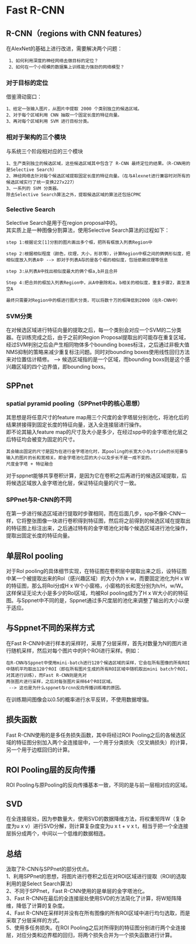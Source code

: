 # Fast R-CNN
## R-CNN（regions with CNN features）
在AlexNet的基础上进行改进，需要解决两个问题：
```
 1、如何利用深度的神经网络去做目标的定位？
 2、如何在一个小规模的数据集上训练能力强劲的网络模型？
```
### 对于目标的定位
借鉴滑动窗口：
```
1、给定一张输入图片，从图片中提取 2000 个类别独立的候选区域。
2、对于每个区域利用 CNN 抽取一个固定长度的特征向量。
3、再对每个区域利用 SVM 进行目标分类。
```
### 相对于架构的三个模块
与系统三个阶段相对应的三个模块
```
1、生产类别独立的候选区域，这些候选区域其中包含了 R-CNN 最终定位的结果。（R-CNN用的是Selective Search）
2、神经网络去针对每个候选区域提取固定长度的特征向量。（在与Alexnet进行兼容时对所有的候选区域实行了统一变换227x227）
3、一系列的 SVM 分类器。
除去Selective Search算法之外，提取候选区域的算法还包括CPMC
```
### Selective Search
Selective Search是用于在region proposal中的。   
其实质上是一种图像分割算法，使用Selective Search算法的过程如下：
```
step 1:根据论文[1]分割的图片画出多个框，把所有框放入列表Region中

step 2:根据相似程度（颜色，纹理，大小，形状等），计算Region中框之间的俩俩形似度，把相似度放入列表A中 --> 即对于列表A存的是各个框的相似度，包括依赖纹理等信息

step 3:从列表A中找出相似度最大的俩个框a,b并且合并

Step 4:把合并的框加入列表Region中，从A中删除和a，b相关的相似度，重复步骤2，直至清空A

最终只需要对Region中的框进行图片分类，可以将数十万的框降低到2000（在R-CNN中）
```
### SVM分类
在对候选区域进行特征向量的提取之后，每一个类别会对应一个SVM的二分类器。在训练完成之后，由于之前的Region Proposal提取出的可能存在重复区域，经过SVM判别之后会产生相同物体多个bounding boxes标注，之后通过非极大值NMS抑制的策略来减少重复标注问题。同时对bounding boxes使用线性回归方法来对位置估计精修。 --> 候选区域指的是一个区域，而bounding boxs则是这个感兴趣区域的四个边界值，即bounding boxs。
## SPPnet
### spatial pyramid pooling（SPPnet中的核心思想）
其思想是将任意尺寸的feature map用三个尺度的金字塔层分别池化，将池化后的结果拼接得到固定长度的特征向量，送入全连接层进行操作。  
即不论其输入feature map的尺寸及大小是多少，在经过spp中的金字塔池化层之后特征均会被变为固定的尺寸。  
```
其会输出固定的尺寸是因为在进行金字塔池化时，其pooling的长宽大小与stride的长短要与输入的图片的长和宽相关。即金字塔池化层的大小以及步长不是一成不变的。
尺度金字塔 + 特征融合
```
对于sppnet能够共享卷积计算，是因为它在卷积之后再进行的候选区域提取，后将候选区域放入金字塔池化层，保证特征向量的尺寸一致。
### SPPnet与R-CNN的不同
在第一步进行候选区域进行提取时步骤相同，而在后面几步，spp不像R-CNN一样，它将整张图像一块进行卷积得到特征图，然后将之前得到的候选区域在提取出的特征图上标注出来，之后通过特有的金字塔池化对每个候选区域进行池化操作，提取出固定长度的特征向量。
## 单层Rol pooling
对于Rol pooling的具体细节实现，在特征图在卷积层中提取出来之后，设特征图中某一个被提取出来的Rol（感兴趣区域）的大小为h x w，而要固定池化为H x W的特征图，那么将Rol分成H x W个小窗格，小窗格的长和宽分别为h/H，w/W。这样保证无论大小是多少的Rol区域，均被Rol pooling成为了H x W大小的的特征图。与Sppnet中不同的是，Sppnet通过多尺度层的池化来调整了输出的大小以便于适应。
## 与Sppnet不同的采样方式
在Fast R-CNN中进行样本的采样时，采用了分层采样，首先对数量为N的图片进行随机采样，然后对每个图片中的R个ROI进行采样。例如：
```
在R-CNN与Sppnet中使用mini-batch进行128个候选区域的采样，它会在所有图像的所有ROI中随机平均取出128个ROI（即在所有图片生成的所有ROI区域中随机取出mini batch个ROI，对其进行训练），而Fast R-CNN则是先对
两张图片进行采样，之后对每张图片采样64个ROI区域。
 --> 这也是为什么sppnet与rcnn反向传播训练难的原因。
```
在训练期间图像会以0.5的概率进行水平反转，不使用数据增强。
## 损失函数
Fast R-CNN使用的是多任务损失函数，其中将经过ROI Pooling之后的各候选区域的特征图分别加入两个全连接层中，一个用于分类损失（交叉熵损失）的计算，另一个用于边框回归的计算。
## ROI Pooling层的反向传播
ROI Pooling与原Pooling的反向传播基本一致，不同的是与前一层相对应的区域。
## SVD
在全连接层处，因为参数量大，使用SVD的数据降维方法，将权重矩阵W（复杂度为u x v）进行SVD分解，则计算复杂度变为u x t  +  v x t，相当于把一个全连接层拆分成两个，中间以一个低维的数据相连。
## 总结
汲取了R-CNN与SPPnet的部分优点。  
1、利用SPPnet的思想，将图片进行卷积之后在对ROI区域进行提取（ROI的选取利用的是Select Search算法）  
2、不同于SPPnet，Fast R-CNN使用的是单层的金字塔池化。  
3、Fast R-CNN在最后的全连接层处使用SVD的方法简化了计算，将W矩阵降维，降低了计算的复杂度。  
4、Fast R-CNN在采样时并没有在所有图像的所有ROI区域中进行均匀选取，而是采取了分层采样的方式。  
5、使用多任务损失。在ROI Pooling之后对所得到的特征图分别进行两个全连接层，对应分类和边界框的回归，将两个损失合并为一个损失函数进行计算。  








